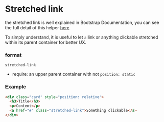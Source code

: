 # Stretched link

the stretched link is well explained in Bootstrap Documentation, you can see the full detail of this helper [here](https://getbootstrap.com/docs/5.0/helpers/stretched-link/)

To simply understand, it is useful to let `a` link or anything clickable stretched within its parent container for better UX.

### format
`stretched-link`

- require: an upper parent container with not `position: static`

### Example
```html
<div class="card" style="position: relative">
  <h3>Title</h3>
  <p>Content</p>
  <a href="#" class="stretched-link">Something clickable</a>
</div>
```
